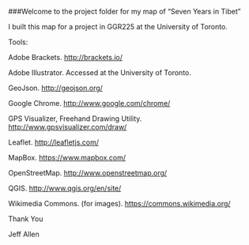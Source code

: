 ###Welcome to the project folder for my map of “Seven Years in Tibet” 

I built this map for a project in GGR225 at the University of Toronto.

Tools:

Adobe Brackets. http://brackets.io/

Adobe Illustrator. Accessed at the University of Toronto.

GeoJson. http://geojson.org/

Google Chrome. http://www.google.com/chrome/

GPS Visualizer, Freehand Drawing Utility. http://www.gpsvisualizer.com/draw/

Leaflet. http://leafletjs.com/

MapBox. https://www.mapbox.com/

OpenStreetMap. http://www.openstreetmap.org/

QGIS. http://www.qgis.org/en/site/

Wikimedia Commons. (for images). https://commons.wikimedia.org/


Thank You

Jeff Allen
